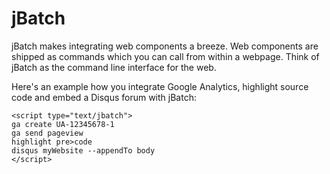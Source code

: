 # jBatch

jBatch makes integrating web components a breeze. Web components are shipped as commands which you can call from within a webpage. Think of jBatch as the command line interface for the web.

Here's an example how you integrate Google Analytics, highlight source code and embed a Disqus forum with jBatch:

```
<script type="text/jbatch">
ga create UA-12345678-1
ga send pageview
highlight pre>code
disqus myWebsite --appendTo body
</script>
```
